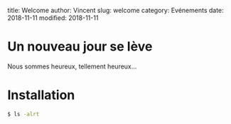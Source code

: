 title: Welcome
author: Vincent
slug: welcome
category: Evénements
date: 2018-11-11
modified: 2018-11-11

Un nouveau jour se lève
=======================

Nous sommes heureux, tellement heureux...

# Installation

```bash
$ ls -alrt
```